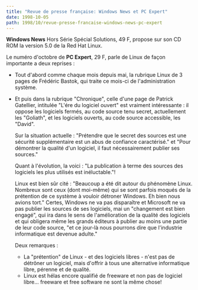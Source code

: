 ```yaml
---
title: "Revue de presse française: Windows News et PC Expert"
date: 1998-10-05
path: 1998/10/revue-presse-francaise-windows-news-pc-expert
---
```


<P>
<B>Windows News</B> Hors Série Spécial Solutions, 49 F, propose sur son CD
ROM la version 5.0 de la Red Hat Linux.
</P>

<P>
Le numéro d'octobre de <B>PC Expert</B>, 29 F, parle de Linux de façon
importante a deux reprises :
</P>

<UL>

<LI>
<P>
Tout d'abord comme chaque mois depuis mai, la rubrique Linux de 3
pages de Frédéric Bastok, qui traite ce mois-ci de l'administration
système.
</P>

<LI>
<P>Et puis dans la rubrique "Chronique", celle d'une page de Patrick
Gatellier, intitulée "L'ére du logiciel ouvert" est vraiment
intéressante : il oppose les logiciels fermés, au code source tenu
secret, actuellement les "Goliath", et les logiciels ouverts, au code
source accessible, les "David".
</P>

<P>
Sur la situation actuelle :
"Prétendre que le secret des sources est une sécurité supplémentaire est
un abus de confiance caractérisé." et "Pour démontrer la qualité d'un
logiciel, il faut nécessairement publier ses sources."
</P>

<P>
Quant à l'évolution, la voici :
"La publication à terme des sources des logiciels les plus utilisés est
inéluctable."!
</P>

<P>
Linux est bien sûr cité : "Beaucoup a été dit autour du phénomène Linux.
Nombreux sont ceux (dont moi-même) qui se sont parfois moqués de la
prétention de ce système à vouloir détroner Windows. Eh bien nous avions
tort." Certes, Windows ne va pas disparaître et Microsoft ne va pas
publier les sources de ses logiciels, mai un "changement est bien
engagé", qui ira dans le sens de l'amélioration de la qualité des
logiciels et qui obligera même les grands éditeurs à publier au moins
une partie de leur code source, "et ce jour-là nous pourrons dire que
l'industrie informatique est devenue adulte."
</P>

<P>
Deux remarques :
</P>

<UL>

<LI>La "prétention" de Linux - et des logiciels libres - n'est pas de
détrôner un logiciel, mais d'offrir à tous une alternative informatique
libre, pérenne et de qualité.
<LI>Linux est hélas encore qualifié de freeware et non pas de logiciel
libre... freeware et free software ne sont la même chose!
</UL>


</UL>


